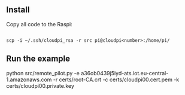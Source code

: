 
## Install

Copy all code to the Raspi:

```shell

scp -i ~/.ssh/cloudpi_rsa -r src pi@cloudpi<number>:/home/pi/

```

## Run the example

python src/remote_pilot.py -e a36ob0439j5iyd-ats.iot.eu-central-1.amazonaws.com -r certs/root-CA.crt -c certs/cloudpi00.cert.pem -k certs/cloudpi00.private.key

